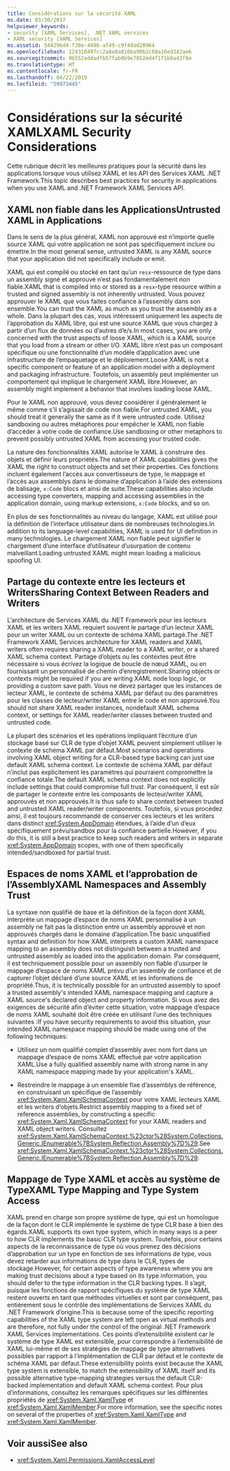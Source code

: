 ```yaml
---
title: Considérations sur la sécurité XAML
ms.date: 03/30/2017
helpviewer_keywords:
- security [XAML Services], .NET XAML services
- XAML security [XAML Services]
ms.assetid: 544296d4-f38e-4498-af49-c9f4dad28964
ms.openlocfilehash: 124310497cc2a8e8a816ba90b2c68a16ed342ae6
ms.sourcegitcommit: 9b552addadfb57fab0b9e7852ed4f1f1b8a42f8e
ms.translationtype: HT
ms.contentlocale: fr-FR
ms.lasthandoff: 04/22/2019
ms.locfileid: "59973445"
---
```

# <a name="xaml-security-considerations"></a><span data-ttu-id="a117f-102">Considérations sur la sécurité XAML</span><span class="sxs-lookup"><span data-stu-id="a117f-102">XAML Security Considerations</span></span>
<span data-ttu-id="a117f-103">Cette rubrique décrit les meilleures pratiques pour la sécurité dans les applications lorsque vous utilisez XAML et les API des Services XAML .NET Framework.</span><span class="sxs-lookup"><span data-stu-id="a117f-103">This topic describes best practices for security in applications when you use XAML and .NET Framework XAML Services API.</span></span>  
  
## <a name="untrusted-xaml-in-applications"></a><span data-ttu-id="a117f-104">XAML non fiable dans les Applications</span><span class="sxs-lookup"><span data-stu-id="a117f-104">Untrusted XAML in Applications</span></span>  
 <span data-ttu-id="a117f-105">Dans le sens de la plus général, XAML non approuvé est n’importe quelle source XAML qui votre application ne sont pas spécifiquement inclure ou émettre.</span><span class="sxs-lookup"><span data-stu-id="a117f-105">In the most general sense, untrusted XAML is any XAML source that your application did not specifically include or emit.</span></span>  
  
 <span data-ttu-id="a117f-106">XAML qui est compilé ou stocké en tant qu’un `resx`-ressource de type dans un assembly signé et approuvé n’est pas fondamentalement non fiable.</span><span class="sxs-lookup"><span data-stu-id="a117f-106">XAML that is compiled into or stored as a `resx`-type resource within a trusted and signed assembly is not inherently untrusted.</span></span> <span data-ttu-id="a117f-107">Vous pouvez approuver le XAML que vous faites confiance à l’assembly dans son ensemble.</span><span class="sxs-lookup"><span data-stu-id="a117f-107">You can trust the XAML as much as you trust the assembly as a whole.</span></span> <span data-ttu-id="a117f-108">Dans la plupart des cas, vous intéressent uniquement les aspects de l’approbation du XAML libre, qui est une source XAML que vous chargez à partir d’un flux de données ou d’autres d’e/s.</span><span class="sxs-lookup"><span data-stu-id="a117f-108">In most cases, you are only concerned with the trust aspects of loose XAML, which is a XAML source that you load from a stream or other I/O.</span></span> <span data-ttu-id="a117f-109">XAML libre n’est pas un composant spécifique ou une fonctionnalité d’un modèle d’application avec une infrastructure de l’empaquetage et le déploiement.</span><span class="sxs-lookup"><span data-stu-id="a117f-109">Loose XAML is not a specific component or feature of an application model with a deployment and packaging infrastructure.</span></span> <span data-ttu-id="a117f-110">Toutefois, un assembly peut implémenter un comportement qui implique le chargement XAML libre.</span><span class="sxs-lookup"><span data-stu-id="a117f-110">However, an assembly might implement a behavior that involves loading loose XAML.</span></span>  
  
 <span data-ttu-id="a117f-111">Pour le XAML non approuvé, vous devez considérer il généralement le même comme s’il s’agissait de code non fiable.</span><span class="sxs-lookup"><span data-stu-id="a117f-111">For untrusted XAML, you should treat it generally the same as if it were untrusted code.</span></span> <span data-ttu-id="a117f-112">Utilisez sandboxing ou autres métaphores pour empêcher le XAML non fiable d’accéder à votre code de confiance.</span><span class="sxs-lookup"><span data-stu-id="a117f-112">Use sandboxing or other metaphors to prevent possibly untrusted XAML from accessing your trusted code.</span></span>  
  
 <span data-ttu-id="a117f-113">La nature des fonctionnalités XAML autorise le XAML à construire des objets et définir leurs propriétés.</span><span class="sxs-lookup"><span data-stu-id="a117f-113">The nature of XAML capabilities gives the XAML the right to construct objects and set their properties.</span></span> <span data-ttu-id="a117f-114">Ces fonctions incluent également l’accès aux convertisseurs de type, le mappage et l’accès aux assemblys dans le domaine d’application à l’aide des extensions de balisage, `x:Code` blocs et ainsi de suite.</span><span class="sxs-lookup"><span data-stu-id="a117f-114">These capabilities also include accessing type converters, mapping and accessing assemblies in the application domain, using markup extensions, `x:Code` blocks, and so on.</span></span>  
  
 <span data-ttu-id="a117f-115">En plus de ses fonctionnalités au niveau du langage, XAML est utilisé pour la définition de l’interface utilisateur dans de nombreuses technologies.</span><span class="sxs-lookup"><span data-stu-id="a117f-115">In addition to its language-level capabilities, XAML is used for UI definition in many technologies.</span></span> <span data-ttu-id="a117f-116">Le chargement XAML non fiable peut signifier le chargement d’une interface d’utilisateur d’usurpation de contenu malveillant.</span><span class="sxs-lookup"><span data-stu-id="a117f-116">Loading untrusted XAML might mean loading a malicious spoofing UI.</span></span>  
  
## <a name="sharing-context-between-readers-and-writers"></a><span data-ttu-id="a117f-117">Partage du contexte entre les lecteurs et Writers</span><span class="sxs-lookup"><span data-stu-id="a117f-117">Sharing Context Between Readers and Writers</span></span>  
 <span data-ttu-id="a117f-118">L’architecture de Services XAML du .NET Framework pour les lecteurs XAML et les writers XAML requiert souvent le partage d’un lecteur XAML pour un writer XAML ou un contexte de schéma XAML partagé.</span><span class="sxs-lookup"><span data-stu-id="a117f-118">The .NET Framework XAML Services architecture for XAML readers and XAML writers often requires sharing a XAML reader to a XAML writer, or a shared XAML schema context.</span></span> <span data-ttu-id="a117f-119">Partage d’objets ou les contextes peut être nécessaire si vous écrivez la logique de boucle de nœud XAML, ou en fournissant un personnalisé de chemin d’enregistrement.</span><span class="sxs-lookup"><span data-stu-id="a117f-119">Sharing objects or contexts might be required if you are writing XAML node loop logic, or providing a custom save path.</span></span> <span data-ttu-id="a117f-120">Vous ne devez partager que les instances de lecteur XAML, le contexte de schéma XAML par défaut ou des paramètres pour les classes de lecteur/writer XAML entre le code et non approuvé.</span><span class="sxs-lookup"><span data-stu-id="a117f-120">You should not share XAML reader instances, nondefault XAML schema context, or settings for XAML reader/writer classes between trusted and untrusted code.</span></span>  
  
 <span data-ttu-id="a117f-121">La plupart des scénarios et les opérations impliquant l’écriture d’un stockage basé sur CLR de type d’objet XAML peuvent simplement utiliser le contexte de schéma XAML par défaut.</span><span class="sxs-lookup"><span data-stu-id="a117f-121">Most scenarios and operations involving XAML object writing for a CLR-based type backing can just use default XAML schema context.</span></span> <span data-ttu-id="a117f-122">Le contexte de schéma XAML par défaut n’inclut pas explicitement les paramètres qui pourraient compromettre la confiance totale.</span><span class="sxs-lookup"><span data-stu-id="a117f-122">The default XAML schema context does not explicitly include settings that could compromise full trust.</span></span> <span data-ttu-id="a117f-123">Par conséquent, il est sûr de partager le contexte entre les composants de lecteur/writer XAML approuvés et non approuvés.</span><span class="sxs-lookup"><span data-stu-id="a117f-123">It is thus safe to share context between trusted and untrusted XAML reader/writer components.</span></span> <span data-ttu-id="a117f-124">Toutefois, si vous procédez ainsi, il est toujours recommandé de conserver ces lecteurs et les writers dans distinct <xref:System.AppDomain> étendues, à l’aide d’un d’eux spécifiquement prévu/sandbox pour la confiance partielle.</span><span class="sxs-lookup"><span data-stu-id="a117f-124">However, if you do this, it is still a best practice to keep such readers and writers in separate <xref:System.AppDomain> scopes, with one of them specifically intended/sandboxed for partial trust.</span></span>  
  
## <a name="xaml-namespaces-and-assembly-trust"></a><span data-ttu-id="a117f-125">Espaces de noms XAML et l’approbation de l’Assembly</span><span class="sxs-lookup"><span data-stu-id="a117f-125">XAML Namespaces and Assembly Trust</span></span>  
 <span data-ttu-id="a117f-126">La syntaxe non qualifié de base et la définition de la façon dont XAML interprète un mappage d’espace de noms XAML personnalisé à un assembly ne fait pas la distinction entre un assembly approuvé et non approuvés chargés dans le domaine d’application.</span><span class="sxs-lookup"><span data-stu-id="a117f-126">The basic unqualified syntax and definition for how XAML interprets a custom XAML namespace mapping to an assembly does not distinguish between a trusted and untrusted assembly as loaded into the application domain.</span></span> <span data-ttu-id="a117f-127">Par conséquent, il est techniquement possible pour un assembly non fiable d’usurper le mappage d’espace de noms XAML prévu d’un assembly de confiance et de capturer l’objet déclaré d’une source XAML et les informations de propriété.</span><span class="sxs-lookup"><span data-stu-id="a117f-127">Thus, it is technically possible for an untrusted assembly to spoof a trusted assembly's intended XAML namespace mapping and capture a XAML source's declared object and property information.</span></span> <span data-ttu-id="a117f-128">Si vous avez des exigences de sécurité afin d’éviter cette situation, votre mappage d’espace de noms XAML souhaité doit être créée en utilisant l’une des techniques suivantes :</span><span class="sxs-lookup"><span data-stu-id="a117f-128">If you have security requirements to avoid this situation, your intended XAML namespace mapping should be made using one of the following techniques:</span></span>  
  
-   <span data-ttu-id="a117f-129">Utilisez un nom qualifié complet d’assembly avec nom fort dans un mappage d’espace de noms XAML effectué par votre application XAML.</span><span class="sxs-lookup"><span data-stu-id="a117f-129">Use a fully qualified assembly name with strong name in any XAML namespace mapping made by your application's XAML.</span></span>  
  
-   <span data-ttu-id="a117f-130">Restreindre le mappage à un ensemble fixe d’assemblys de référence, en construisant un spécifique de l’assembly <xref:System.Xaml.XamlSchemaContext> pour votre XAML lecteurs XAML et les writers d’objets.</span><span class="sxs-lookup"><span data-stu-id="a117f-130">Restrict assembly mapping to a fixed set of reference assemblies, by constructing a specific <xref:System.Xaml.XamlSchemaContext> for your XAML readers and XAML object writers.</span></span> <span data-ttu-id="a117f-131">Consultez <xref:System.Xaml.XamlSchemaContext.%23ctor%28System.Collections.Generic.IEnumerable%7BSystem.Reflection.Assembly%7D%29>.</span><span class="sxs-lookup"><span data-stu-id="a117f-131">See <xref:System.Xaml.XamlSchemaContext.%23ctor%28System.Collections.Generic.IEnumerable%7BSystem.Reflection.Assembly%7D%29>.</span></span>  
  
## <a name="xaml-type-mapping-and-type-system-access"></a><span data-ttu-id="a117f-132">Mappage de Type XAML et accès au système de Type</span><span class="sxs-lookup"><span data-stu-id="a117f-132">XAML Type Mapping and Type System Access</span></span>  
 <span data-ttu-id="a117f-133">XAML prend en charge son propre système de type, qui est un homologue de la façon dont le CLR implémente le système de type CLR base à bien des égards.</span><span class="sxs-lookup"><span data-stu-id="a117f-133">XAML supports its own type system, which in many ways is a peer to how CLR implements the basic CLR type system.</span></span> <span data-ttu-id="a117f-134">Toutefois, pour certains aspects de la reconnaissance de type où vous prenez des décisions d’approbation sur un type en fonction de ses informations de type, vous devez retarder aux informations de type dans le CLR, types de stockage.</span><span class="sxs-lookup"><span data-stu-id="a117f-134">However, for certain aspects of type awareness where you are making trust decisions about a type based on its type information, you should defer to the type information in the CLR backing types.</span></span> <span data-ttu-id="a117f-135">Il s’agit, puisque les fonctions de rapport spécifiques du système de type XAML restent ouverts en tant que méthodes virtuelles et sont par conséquent, pas entièrement sous le contrôle des implémentations de Services XAML du .NET Framework d’origine.</span><span class="sxs-lookup"><span data-stu-id="a117f-135">This is because some of the specific reporting capabilities of the XAML type system are left open as virtual methods and are therefore, not fully under the control of the original .NET Framework XAML Services implementations.</span></span> <span data-ttu-id="a117f-136">Ces points d’extensibilité existent car le système de type XAML est extensible, pour correspondre à l’extensibilité de XAML lui-même et de ses stratégies de mappage de type alternatives possibles par rapport à l’implémentation de CLR par défaut et le contexte de schéma XAML par défaut.</span><span class="sxs-lookup"><span data-stu-id="a117f-136">These extensibility points exist because the XAML type system is extensible, to match the extensibility of XAML itself and its possible alternative type-mapping strategies versus the default CLR-backed implementation and default XAML schema context.</span></span> <span data-ttu-id="a117f-137">Pour plus d’informations, consultez les remarques spécifiques sur les différentes propriétés de <xref:System.Xaml.XamlType> et <xref:System.Xaml.XamlMember>.</span><span class="sxs-lookup"><span data-stu-id="a117f-137">For more information, see the specific notes on several of the properties of <xref:System.Xaml.XamlType> and <xref:System.Xaml.XamlMember>.</span></span>  
  
## <a name="see-also"></a><span data-ttu-id="a117f-138">Voir aussi</span><span class="sxs-lookup"><span data-stu-id="a117f-138">See also</span></span>

- <xref:System.Xaml.Permissions.XamlAccessLevel>
